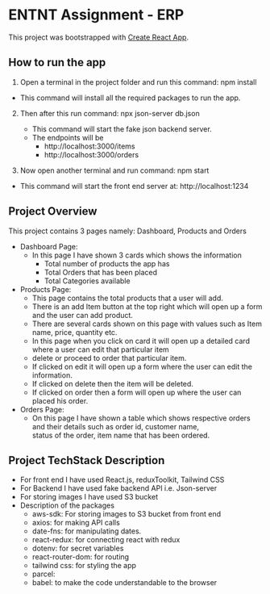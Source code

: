 # ENTNT Assignment - ERP

This project was bootstrapped with [Create React App](https://github.com/facebook/create-react-app).

## How to run the app
1) Open a terminal in the project folder and run this command: npm install
- This command will install all the required packages to run the app.

2) Then after this run command: npx json-server db.json
   - This command will start the fake json backend server.
   - The endpoints will be
      - http://localhost:3000/items
      - http://localhost:3000/orders

3) Now open another terminal and run command: npm start
- This command will start the front end server at: http://localhost:1234

## Project Overview
This project contains 3 pages namely: Dashboard, Products and Orders   
- Dashboard Page:
  - In this page I have shown 3 cards which shows the information
    - Total number of products the app has   
    - Total Orders that has been placed   
    - Total Categories available
- Products Page:
  - This page contains the total products that a user will add.   
  - There is an add Item button at the top right which will open up a form and the user can add product.  
  - There are several cards shown on this page with values such as Item name, price, quantity etc.  
  - In this page when you click on card it will open up a detailed card where a user can edit that particular item  
  - delete or proceed to order that particular item.  
  - If clicked on edit it will open up a form where the user can edit the information.  
  - If clicked on delete then the item will be deleted.  
  - If clicked on order then a form will open up where the user can placed his order.  
- Orders Page:   
   - On this page I have shown a table which shows respective orders and their details such as order id, customer name,  
   status of the order, item name that has been ordered.

## Project TechStack Description
- For front end I have used React.js, reduxToolkit, Tailwind CSS
- For Backend I have used fake backend API i.e. Json-server
- For storing images I have used S3 bucket
- Description of the packages
  - aws-sdk: For storing images to S3 bucket from front end
  - axios: for making API calls
  - date-fns: for manipulating dates.
  - react-redux: for connecting react with redux
  - dotenv: for secret variables
  - react-router-dom: for routing
  - tailwind css: for styling the app
  - parcel:
  - babel: to make the code understandable to the browser
